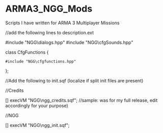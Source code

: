 # ARMA3_NGG_Mods
Scripts I have written for ARMA 3 Multiplayer Missions


//add the following lines to description.ext


#include "NGG\dialogs.hpp"
#include "NGG\cfgSounds.hpp"

class CfgFunctions
{

	#include "NGG\cfgfunctions.hpp"
};

//Add the following to init.sqf (localize if split init files are present)


//Credits


[] execVM "NGG\ngg_credits.sqf";	//sample: was for my full release, edit accordingly for your purpose)


//NGG


[] execVM "NGG\ngg_init.sqf";
